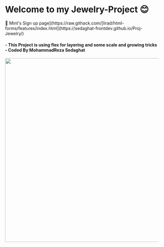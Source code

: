 <h1>
  Welcome to my Jewelry-Project 😊
</h1>
🔗 Mint's Sign up page](https://raw.githack.com/[lirad/html-forms/features/index.html](https://sedaghat-frontdev.github.io/Proj-Jewelry/)
<h4>
 - This Project is using flex for layering and some scale and growing tricks
 - Coded By MohammadReza Sedaghat
</h4>

<p>
  <img src="https://media2.giphy.com/media/v1.Y2lkPTc5MGI3NjExcG1jdjQ3bnZ0MDFlMzN2YzBmMjJxc2V2eGlmZTIyeTc0N3BvYmhubSZlcD12MV9pbnRlcm5hbF9naWZfYnlfaWQmY3Q9Zw/yezzIIxFRnvZC11RXk/giphy.gif" width="600px"/>
</p>
